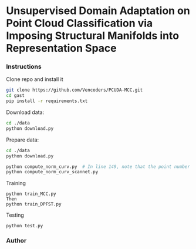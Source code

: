 # Unsupervised Domain Adaptation on Point Cloud Classification via Imposing Structural Manifolds into Representation Space

### Instructions
Clone repo and install it
```bash
git clone https://github.com/Vencoders/PCUDA-MCC.git
cd gast
pip install -r requirements.txt
```

Download data:
```bash
cd ./data
python download.py
```

Prepare data:
```bash
cd ./data
python download.py

python compute_norm_curv.py  # In line 149, note that the point number of pointcloud in shapenet is 1024, and in modelnet is 2048
python compute_norm_curv_scannet.py 
```


Training
```
python train_MCC.py 
Then
python train_DPFST.py
```
Testing
```
python test.py 
```

### Author



